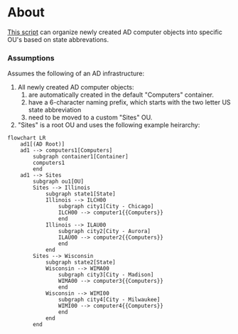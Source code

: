 # About

[This script](Move-ComputersByStateSiteCode.ps1) can organize newly created AD computer objects into specific OU's based on state abbrevations.

### Assumptions

Assumes the following of an AD infrastructure:
1. All newly created AD computer objects:
    1. are automatically created in the default "Computers" container.
    2. have a 6-character naming prefix, which starts with the two letter US state abbreviation
    3. need to be moved to a custom "Sites" OU.
2. "Sites" is a root OU and uses the following example heirarchy:
```mermaid
flowchart LR
    ad1[(AD Root)]
    ad1 --> computers1[Computers]
        subgraph container1[Container]
        computers1
        end
    ad1 --> Sites
        subgraph ou1[OU]
        Sites --> Illinois
            subgraph state1[State]
            Illinois --> ILCH00
                subgraph city1[City - Chicago]
                ILCH00 --> computer1{{Computers}}
                end
            Illinois --> ILAU00
                subgraph city2[City - Aurora]
                ILAU00 --> computer2{{Computers}}
                end
            end
        Sites --> Wisconsin
            subgraph state2[State]
            Wisconsin --> WIMA00
                subgraph city3[City - Madison]
                WIMA00 --> computer3{{Computers}}
                end
            Wisconsin --> WIMI00
                subgraph city4[City - Milwaukee]
                WIMI00 --> computer4{{Computers}}
                end
            end
        end
```
